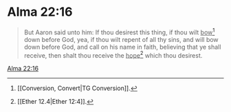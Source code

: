 # Alma 22:16

> But Aaron said unto him: If thou desirest this thing, if thou wilt <u>bow</u>[^a] down before God, yea, if thou wilt repent of all thy sins, and will bow down before God, and call on his name in faith, believing that ye shall receive, then shalt thou receive the <u>hope</u>[^b] which thou desirest.

[Alma 22:16](https://www.churchofjesuschrist.org/study/scriptures/bofm/alma/22?lang=eng&id=p16#p16)


[^a]: [[Conversion, Convert|TG Conversion]].  
[^b]: [[Ether 12.4|Ether 12:4]].  
